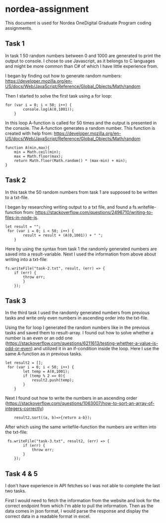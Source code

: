 # nordea-assignment

This document is used for Nordea OneDigital Graduate Program coding assignments.

## Task 1

In task 1 50 random numbers between 0 and 1000 are generated to print the output to console. I chose to use Javascript, as it belongs to C languages and might be more common than C# of which I have little experience from.

I began by finding out how to generate random numbers: https://developer.mozilla.org/en-US/docs/Web/JavaScript/Reference/Global_Objects/Math/random

Then I started to solve the first task using a for loop:

```
for (var i = 0; i < 50; i++) {
        console.log(A(0,1001));
    }
```

In this loop A-function is called for 50 times and the output is presented in the console. The A-function generates a random number. This function is created with help from: https://developer.mozilla.org/en-US/docs/Web/JavaScript/Reference/Global_Objects/Math/random

```
function A(min,max){
    min = Math.ceil(min);
    max = Math.floor(max);
    return Math.floor(Math.random() * (max-min) + min);
}
```

## Task 2

In this task the 50 random numbers from task 1 are supposed to be written to a txt-file.

I began by researching writing output to a txt file, and found a fs.writefile-function from: https://stackoverflow.com/questions/2496710/writing-to-files-in-node-js.

```
let result = "";
 for (var i = 0; i < 50; i++) {
        result = result + (A(0,1001)) + " ";
    }
```
Here by using the syntax from task 1 the randomly generated numbers are saved into a result-variable. Next I used the information from above about writing into a txt-file:

```
fs.writeFile("task-2.txt", result, (err) => {
    if (err) {
        throw err;
        }
    });
```

## Task 3

In the third task I used the randomly generated numbers from previous tasks and write only even numbers in ascending order into the txt-file.

Using the for loop I generated the random numbers like in the previous tasks and saved them to result-array. I found out how to solve whether a number is an even or an odd one (https://stackoverflow.com/questions/6211613/testing-whether-a-value-is-odd-or-even) and utilized it in an if-condition inside the loop. Here I use the same A-function as in previous tasks.
```
let result2 = [];
 for (var i = 0; i < 50; i++) {
        let temp = A(0,1001);
        if (temp % 2 == 0){
            result2.push(temp);
        }
    }
```

Next I found out how to write the numbers in an ascending order (https://stackoverflow.com/questions/1063007/how-to-sort-an-array-of-integers-correctly)

```
    result2.sort((a, b)=>{return a-b});
```

After which using the same writefile-function the numbers are written into the txt-file:

```
 fs.writeFile("task-3.txt", result2, (err) => {
        if (err) {
            throw err;
        }
    });
```


## Task 4 & 5

I don't have experience in API fetches so I was not able to complete the last two tasks.

First I would need to fetch the information from the website and look for the correct endpoint from which I'm able to pull the information. Then as the data comes in json format, I would parse the response and display the correct data in a readable format in excel. 
